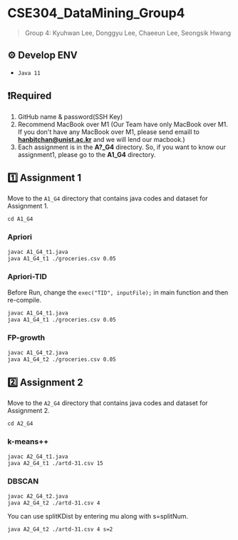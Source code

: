 # CSE304_DataMining_Group4
> Group 4: Kyuhwan Lee, Donggyu Lee, Chaeeun Lee, Seongsik Hwang

## ⚙️ Develop ENV
  - `Java 11`

## ❗️Required

1. GitHub name & password(SSH Key)
2. Recommend MacBook over M1
   (Our Team have only MacBook over M1. If you don't have any MacBook over M1, please send emaill to **hanbitchan@unist.ac.kr** and we will lend our macbook.)
3. Each assignment is in the **A?_G4** directory. So, if you want to know our assignment1, please go to the **A1_G4** directory.

## 1️⃣ Assignment 1
Move to the `A1_G4` directory that contains java codes and dataset for Assignment 1.

```
cd A1_G4
```

### Apriori
```bash
javac A1_G4_t1.java
java A1_G4_t1 ./groceries.csv 0.05
```
### Apriori-TID
Before Run, change the `exec("TID", inputFile);` in main function and then re-compile.
```bash
javac A1_G4_t1.java
java A1_G4_t1 ./groceries.csv 0.05
```

### FP-growth
```bash
javac A1_G4_t2.java
java A1_G4_t2 ./groceries.csv 0.05
```

## 2️⃣ Assignment 2
Move to the `A2_G4` directory that contains java codes and dataset for Assignment 2.

```
cd A2_G4
```

### k-means++
```bash
javac A2_G4_t1.java
java A2_G4_t1 ./artd-31.csv 15
```

### DBSCAN
```bash
javac A2_G4_t2.java
java A2_G4_t2 ./artd-31.csv 4
```
You can use splitKDist by entering mu along with s=splitNum.
```bash
java A2_G4_t2 ./artd-31.csv 4 s=2
```
